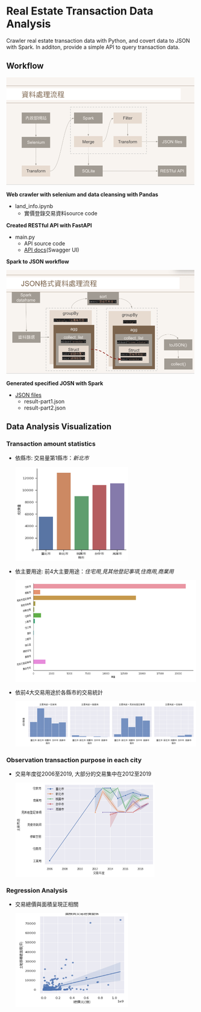 # Real Estate Transaction Data Analysis
Crawler real estate transaction data with Python, and covert data to JSON with Spark. In additon, provide a simple API to query
transaction data.

## Workflow

<img src="https://github.com/tshihyi/real-estate-analysis/blob/main/image/work-flow.png" width="500">

**Web crawler with selenium and data cleansing with Pandas**
  - land_info.ipynb
    - 實價登錄交易資料source code

**Created RESTful API with FastAPI**
  - main.py
    - API source code
    - [API docs](https://tshihyi-api-docs.netlify.app/)(Swagger UI)

**Spark to JSON workflow**

<img src="https://github.com/tshihyi/real-estate-analysis/blob/main/image/spark-to-json.png" width="500">

**Generated specified JOSN with Spark**
  - [JSON files](https://drive.google.com/drive/folders/1EX6ZFLxrw-b1Zo3CEc418jfYUfVIXVvR?usp=sharing)
    - result-part1.json
    - result-part2.json
    
## Data Analysis Visualization
   ### Transaction amount statistics
   - 依縣市: 交易量第1縣市：_新北市_
   
     <img src="https://github.com/tshihyi/real-estate-analysis/blob/main/image/txn_amount_city.png" height= "250" width="300">
    
   - 依主要用途: 前4大主要用途：_住宅用,見其他登記事項,住商用,商業用_
  
     <img src="https://github.com/tshihyi/real-estate-analysis/blob/main/image/txn_reason.png" height= "270" width="550">
     
   - 依前4大交易用途於各縣市的交易統計
     
     <img src="https://github.com/tshihyi/real-estate-analysis/blob/main/image/city_top4_txn_reason_analysis.png">
 
   ### Observation transaction purpose in each city
   - 交易年度從2006至2019, 大部分的交易集中在2012至2019
   
     <img src="https://github.com/tshihyi/real-estate-analysis/blob/main/image/city_txn_reason_by_year.png" height= "250" width="370">
   
   ### Regression Analysis
   - 交易總價與面積呈現正相關
   
     <img src="https://github.com/tshihyi/real-estate-analysis/blob/main/image/price_area_regression_analysis.png" height= "250" width="300">
    
 

